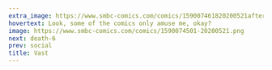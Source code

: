 ```yaml
---
extra_image: https://www.smbc-comics.com/comics/159007461820200521after.png
hovertext: Look, some of the comics only amuse me, okay?
image: https://www.smbc-comics.com/comics/1590074501-20200521.png
next: death-6
prev: social
title: Vast
---
```

